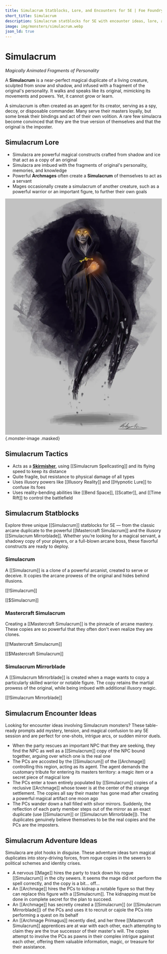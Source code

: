 ```yaml
---
title: Simulacrum Statblocks, Lore, and Encounters for 5E | Foe Foundry
short_title: Simulacrum
description: Simulacrum statblocks for 5E with encounter ideas, lore, and tactics. Create magical duplicates and twisted reflections with Foe Foundry’s flavorful variants.
image: img/monsters/simulacrum.webp
json_ld: true
---
```


# Simulacrum

*Magically Animated Fragments of Personality*

A **Simulacrum** is a near-perfect magical duplicate of a living creature, sculpted from snow and shadow, and infused with a fragment of the original's personality. It walks and speaks like its original, mimicking its movements and powers. Yet, it cannot grow or learn.  

A simulacrum is often created as an agent for its creator, serving as a spy, decoy, or disposable commander. Many serve their masters loyally, but some break their bindings and act of their own volition. A rare few simulacra become convinced that they are the true version of themselves and that the original is the imposter.

## Simulacrum Lore

- Simulacra are powerful magical constructs crafted from shadow and ice that act as a copy of an original
- Simulacra are imbued with the fragments of original's personality, memories, and knowledge
- Powerful **Archmages** often create a **Simulacrum** of themselves to act as a servant
- Mages occasionally create a simulacrum of another creature, such as a powerful warrior or an important figure, to further their own goals

![A magical duplicate cloaked in ice and illusion, the Simulacrum mirrors its creator’s power but lacks a soul — a haunting arcane construct for 5E.](../img/monsters/simulacrum.webp){.monster-image .masked}

## Simulacrum Tactics

- Acts as a [**Skirmisher**](../topics/monster_roles.md#skirmisher), using [[Simulacrum Spellcasting]] and its flying speed to keep its distance
- Quite fragile, but resistance to physical damage of all types
- Uses illusory powers like [[Illusory Reality]] and [[Hypnotic Lure]] to confuse its foes
- Uses reality-bending abilities like [[Bend Space]], [[Scatter]], and [[Time Rift]] to control the battlefield

## Simulacrum Statblocks

Explore three unique [[Simulacrum]] statblocks for 5E — from the classic arcane duplicate to the powerful [[Mastercraft Simulacrum]] and the illusory [[Simulacrum Mirrorblade]]. Whether you’re looking for a magical servant, a shadowy copy of your players, or a full-blown arcane boss, these flavorful constructs are ready to deploy.

### Simulacrum

A [[Simulacrum]] is a clone of a powerful arcanist, created to serve or deceive. It copies the arcane prowess of the original and hides behind illusions.

[[!Simulacrum]]

[[$Simulacrum]]

### Mastercraft Simulacrum

Creating a [[Mastercraft Simulacrum]] is the pinnacle of arcane mastery. These copies are so powerful that they often don't even realize they are clones.

[[!Mastercraft Simulacrum]]

[[$Mastercraft Simulacrum]]

### Simulacrum Mirrorblade

A [[Simulacrum Mirrorblade]] is created when a mage wants to copy a particularly skilled warrior or notable figure. The copy retains the martial prowess of the original, while being imbued with additional illusory magic.

[[!Simulacrum Mirrorblade]]

## Simulacrum Encounter Ideas

Looking for encounter ideas involving Simulacrum monsters? These table-ready prompts add mystery, tension, and magical confusion to any 5E session and are perfect for one-shots, intrigue arcs, or sudden mirror duels.

- When the party rescues an important NPC that they are seeking, they find the NPC as well as a [[Simulacrum]] copy of the NPC bound together, arguing over which one is the real one
- The PCs are accosted by the [[Simulacrum]] of the [[Archmage]] controlling this region, acting as its agent. The agent demands the customary tribute for entering its masters territory: a magic item or a secret piece of magical lore
- The PCs enter a town entirely populated by [[Simulacrum]] copies of a reclusive [[Archmage]] whose tower is at the center of the strange settlement. The copies all say their master has gone mad after creating a powerful magical artifact one moon ago
- The PCs wander down a hall filled with silvor mirrors. Suddenly, the reflection of each party member steps out of the mirror as an exact duplicate (use [[Simulacrum]] or [[Simulacrum Mirrorblade]]). The duplicates genuinely believe themselves to be the real copies and the PCs are the imposters.


## Simulacrum Adventure Ideas

Simulacra are plot hooks in disguise. These adventure ideas turn magical duplicates into story-driving forces, from rogue copies in the sewers to political schemes and identity crises.

- A nervous [[Mage]] hires the party to track down his rogue [[Simulacrum]] in the city sewers. It seems the mage did not perform the spell correctly, and the copy is a bit... off...
- An [[Archmage]] hires the PCs to kidnap a notable figure so that they can replace this figure with a [[Simulacrum]]. The kidnapping must be done in complete secret for the plan to succeed.
- An [[Archmage]] has secretly created a [[Simulacrum]] (or [[Simulacrum Mirrorblade]]) of the PCs and uses it to recruit or cajole the PCs into performing a quest on its behalf
- An [[Archmage Primagus]] recently died, and her three [[Mastercraft Simulacrum]] apprentices are at war with each other, each attempting to claim they are the true successor of their master's will. The copies attempt to involve the PCs as pawns in their complex intrigue against each other, offering them valuable information, magic, or treasure for their assistance.